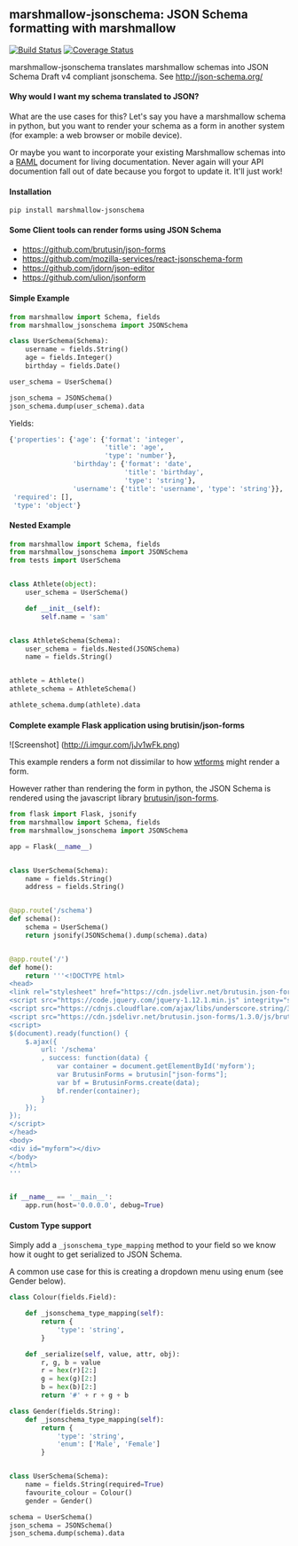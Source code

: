 ## marshmallow-jsonschema: JSON Schema formatting with marshmallow

[![Build Status](https://travis-ci.org/fuhrysteve/marshmallow-jsonschema.svg?branch=master)](https://travis-ci.org/fuhrysteve/marshmallow-jsonschema)
[![Coverage Status](https://coveralls.io/repos/github/fuhrysteve/marshmallow-jsonschema/badge.svg?branch=master)](https://coveralls.io/github/fuhrysteve/marshmallow-jsonschema?branch=master)

 marshmallow-jsonschema translates marshmallow schemas into
 JSON Schema Draft v4 compliant jsonschema. See http://json-schema.org/

#### Why would I want my schema translated to JSON?

What are the use cases for this? Let's say you have a marshmallow schema in
python, but you want to render your schema as a form in another system (for
example: a web browser or mobile device).

Or maybe you want to incorporate your existing Marshmallow schemas into
a [RAML](http://raml.org/) document for living documentation. Never again will
your API documention fall out of date because you forgot to update it. It'll
just work!

#### Installation

```
pip install marshmallow-jsonschema
```

#### Some Client tools can render forms using JSON Schema

* https://github.com/brutusin/json-forms
* https://github.com/mozilla-services/react-jsonschema-form
* https://github.com/jdorn/json-editor
* https://github.com/ulion/jsonform


#### Simple Example

```python
from marshmallow import Schema, fields
from marshmallow_jsonschema import JSONSchema

class UserSchema(Schema):
    username = fields.String()
    age = fields.Integer()
    birthday = fields.Date()

user_schema = UserSchema()

json_schema = JSONSchema()
json_schema.dump(user_schema).data
```
Yields:
```python
{'properties': {'age': {'format': 'integer',
                        'title': 'age',
                        'type': 'number'},
                'birthday': {'format': 'date',
                             'title': 'birthday',
                             'type': 'string'},
                'username': {'title': 'username', 'type': 'string'}},
 'required': [],
 'type': 'object'}
```

#### Nested Example

```python
from marshmallow import Schema, fields
from marshmallow_jsonschema import JSONSchema
from tests import UserSchema


class Athlete(object):
    user_schema = UserSchema()

    def __init__(self):
        self.name = 'sam'


class AthleteSchema(Schema):
    user_schema = fields.Nested(JSONSchema)
    name = fields.String()


athlete = Athlete()
athlete_schema = AthleteSchema()

athlete_schema.dump(athlete).data
```

#### Complete example Flask application using brutisin/json-forms

![Screenshot]
(http://i.imgur.com/jJv1wFk.png)

This example renders a form not dissimilar to how [wtforms](https://github.com/wtforms/wtforms) might render a form.

However rather than rendering the form in python, the JSON Schema is rendered using the
javascript library [brutusin/json-forms](https://github.com/brutusin/json-forms).


```python
from flask import Flask, jsonify
from marshmallow import Schema, fields
from marshmallow_jsonschema import JSONSchema

app = Flask(__name__)


class UserSchema(Schema):
    name = fields.String()
    address = fields.String()


@app.route('/schema')
def schema():
    schema = UserSchema()
    return jsonify(JSONSchema().dump(schema).data)


@app.route('/')
def home():
    return '''<!DOCTYPE html>
<head>
<link rel="stylesheet" href="https://cdn.jsdelivr.net/brutusin.json-forms/1.3.0/css/brutusin-json-forms.css"><Paste>
<script src="https://code.jquery.com/jquery-1.12.1.min.js" integrity="sha256-I1nTg78tSrZev3kjvfdM5A5Ak/blglGzlaZANLPDl3I=" crossorigin="anonymous"></script>
<script src="https://cdnjs.cloudflare.com/ajax/libs/underscore.string/3.3.4/underscore.string.min.js"></script>
<script src="https://cdn.jsdelivr.net/brutusin.json-forms/1.3.0/js/brutusin-json-forms.min.js"></script>
<script>
$(document).ready(function() {
    $.ajax({
        url: '/schema'
        , success: function(data) {
            var container = document.getElementById('myform');
            var BrutusinForms = brutusin["json-forms"];
            var bf = BrutusinForms.create(data);
            bf.render(container);
        }
    });
});
</script>
</head>
<body>
<div id="myform"></div>
</body>
</html>
'''


if __name__ == '__main__':
    app.run(host='0.0.0.0', debug=True)

```


#### Custom Type support

Simply add a `_jsonschema_type_mapping` method to your field
so we know how it ought to get serialized to JSON Schema.

A common use case for this is creating a dropdown menu using
enum (see Gender below).


```python
class Colour(fields.Field):

    def _jsonschema_type_mapping(self):
        return {
            'type': 'string',
        }

    def _serialize(self, value, attr, obj):
        r, g, b = value
        r = hex(r)[2:]
        g = hex(g)[2:]
        b = hex(b)[2:]
        return '#' + r + g + b

class Gender(fields.String):
    def _jsonschema_type_mapping(self):
        return {
            'type': 'string',
            'enum': ['Male', 'Female']
        }


class UserSchema(Schema):
    name = fields.String(required=True)
    favourite_colour = Colour()
    gender = Gender()

schema = UserSchema()
json_schema = JSONSchema()
json_schema.dump(schema).data
```
